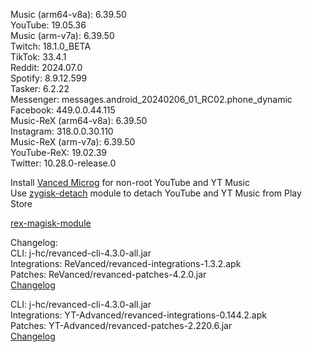 Music (arm64-v8a): 6.39.50  
YouTube: 19.05.36  
Music (arm-v7a): 6.39.50  
Twitch: 18.1.0_BETA  
TikTok: 33.4.1  
Reddit: 2024.07.0  
Spotify: 8.9.12.599  
Tasker: 6.2.22  
Messenger: messages.android_20240206_01_RC02.phone_dynamic  
Facebook: 449.0.0.44.115  
Music-ReX (arm64-v8a): 6.39.50  
Instagram: 318.0.0.30.110  
Music-ReX (arm-v7a): 6.39.50  
YouTube-ReX: 19.02.39  
Twitter: 10.28.0-release.0  

Install [Vanced Microg](https://github.com/TeamVanced/VancedMicroG/releases) for non-root YouTube and YT Music  
Use [zygisk-detach](https://github.com/j-hc/zygisk-detach) module to detach YouTube and YT Music from Play Store  

[rex-magisk-module](https://github.com/LemonyOwO/rex-magisk-module)  

Changelog:  
CLI: j-hc/revanced-cli-4.3.0-all.jar  
Integrations: ReVanced/revanced-integrations-1.3.2.apk  
Patches: ReVanced/revanced-patches-4.2.0.jar  
[Changelog](https://github.com/ReVanced/revanced-patches/releases/tag/v4.2.0)

CLI: j-hc/revanced-cli-4.3.0-all.jar  
Integrations: YT-Advanced/revanced-integrations-0.144.2.apk  
Patches: YT-Advanced/revanced-patches-2.220.6.jar  
[Changelog](https://github.com/YT-Advanced/ReX-patches/releases/tag/v2.220.6)  

